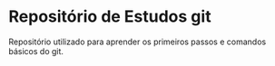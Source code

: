 # Repositório de Estudos git

Repositório utilizado para aprender os primeiros passos e comandos básicos do git.


